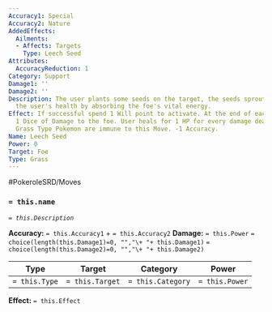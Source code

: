 ```yaml
---
Accuracy1: Special
Accuracy2: Nature
AddedEffects:
  Ailments:
  - Affects: Targets
    Type: Leech Seed
Attributes:
  AccuracyReduction: 1
Category: Support
Damage1: ''
Damage2: ''
Description: The user plants some seeds on the target, the seeds sprout and restore
  the user's health by absorbing the foe's vital energy.
Effect: If successful spend 1 Will point to activate. At the end of each Round, Roll
  1 Dice of Damage to the foe. User heals for 1 HP for every damage dealt this way.
  Grass Type Pokemon are immune to this Move. -1 Accuracy.
Name: Leech Seed
Power: 0
Target: Foe
Type: Grass
---
```


#PokeroleSRD/Moves

### `= this.name`
*`= this.Description`*

**Accuracy:** `= this.Accuracy1` + `= this.Accuracy2`
**Damage:** `= this.Power` `= choice(length(this.Damage1)=0, "","\+ "+ this.Damage1)` `= choice(length(this.Damage2)=0, "","\+ "+ this.Damage2)`

| Type          | Target          | Category          | Power          |
| ------------- | --------------- | ----------------  | -------------- |
| `= this.Type` | `= this.Target` | `= this.Category` | `= this.Power` | 

**Effect:** `= this.Effect`